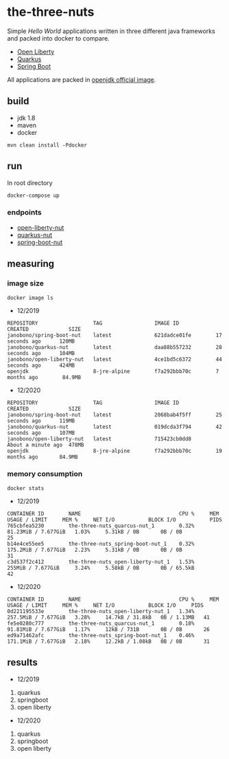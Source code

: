 # the-three-nuts

Simple _Hello World_ applications written in three different java frameworks and packed into docker to compare.

- [Open Liberty](https://openliberty.io/)
- [Quarkus](https://quarkus.io/)
- [Spring Boot](https://spring.io/projects/spring-boot)

All applications are packed in [openjdk official image](https://hub.docker.com/_/openjdk).

## build

- jdk 1.8
- maven
- docker

```shell script
mvn clean install -Pdocker
```

## run

In root directory

```shell script
docker-compose up
```

### endpoints

- [open-liberty-nut](http://127.0.0.1:8081/open-liberty-nut/hello)
- [quarkus-nut](http://127.0.0.1:8082/hello)
- [spring-boot-nut](http://127.0.0.1:8083/hello)

## measuring

### image size

```shell script
docker image ls
```

- 12/2019

```
REPOSITORY                  TAG                 IMAGE ID            CREATED             SIZE
janobono/spring-boot-nut    latest              621dadce01fe        17 seconds ago      120MB
janobono/quarkus-nut        latest              daa88b557232        28 seconds ago      104MB
janobono/open-liberty-nut   latest              4ce1bd5c6372        44 seconds ago      424MB
openjdk                     8-jre-alpine        f7a292bbb70c        7 months ago        84.9MB
```

- 12/2020

```
REPOSITORY                  TAG                 IMAGE ID            CREATED             SIZE
janobono/spring-boot-nut    latest              2068bab4f5ff        25 seconds ago      119MB
janobono/quarkus-nut        latest              019dcda3f794        42 seconds ago      107MB
janobono/open-liberty-nut   latest              715423cb0dd8        About a minute ago  478MB
openjdk                     8-jre-alpine        f7a292bbb70c        19 months ago       84.9MB
```

### memory consumption

```shell script
docker stats
```

- 12/2019

```
CONTAINER ID        NAME                                CPU %     MEM USAGE / LIMIT     MEM %     NET I/O           BLOCK I/O           PIDS
765cbfea5230        the-three-nuts_quarcus-nut_1        0.32%     81.23MiB / 7.677GiB   1.03%     5.31kB / 0B       0B / 0B             25
b14e4ce55ee5        the-three-nuts_spring-boot-nut_1    0.32%     175.2MiB / 7.677GiB   2.23%     5.31kB / 0B       0B / 0B             31
c3d537f2c412        the-three-nuts_open-liberty-nut_1   1.53%     255MiB / 7.677GiB     3.24%     5.58kB / 0B       0B / 65.5kB         42
```

- 12/2020

```
CONTAINER ID        NAME                                CPU %     MEM USAGE / LIMIT     MEM %     NET I/O           BLOCK I/O     PIDS
0d221195533e        the-three-nuts_open-liberty-nut_1   1.34%     257.5MiB / 7.677GiB   3.28%     14.7kB / 31.8kB   0B / 1.13MB   41
fe5e0280c777        the-three-nuts_quarcus-nut_1        0.18%     91.81MiB / 7.677GiB   1.17%     12kB / 731B       0B / 0B       26
ed9a71462afc        the-three-nuts_spring-boot-nut_1    0.46%     171.1MiB / 7.677GiB   2.18%     12.2kB / 1.08kB   0B / 0B       31
```

## results

- 12/2019

1. quarkus
1. springboot
1. open liberty

- 12/2020

1. quarkus
1. springboot
1. open liberty
